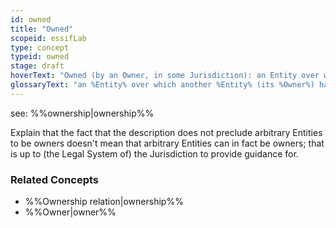 ```yaml
---
id: owned
title: "Owned"
scopeid: essifLab
type: concept
typeid: owned
stage: draft
hoverText: "Owned (by an Owner, in some Jurisdiction): an Entity over which another Entity (its Owner) has the power (duty, right) to enjoy it, dispose of it and control it; that power is limited to (the scope of) that Jurisdiction, and by its rules."
glossaryText: "an %Entity% over which another %Entity% (its %Owner%) has the power (duty, right) to enjoy it, dispose of it and control it; that power is limited to (the scope of) that %Jurisdiction%, and by its rules."
---
```


see: %%ownership|ownership%%

Explain that the fact that the description does not preclude arbitrary Entities to be owners doesn't mean that arbitrary Entities can in fact be owners; that is up to (the Legal System of) the Jurisdiction to provide guidance for.

### Related Concepts
- %%Ownership relation|ownership%%
- %%Owner|owner%%